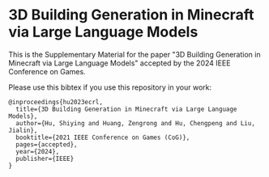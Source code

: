 # 3D Building Generation in Minecraft via Large Language Models

This is the Supplementary Material for the paper "3D Building Generation in Minecraft via Large Language Models" accepted by the 2024 IEEE Conference on Games.

Please use this bibtex if you use this repository in your work:

````
@inproceedings{hu2023ecrl,
  title={3D Building Generation in Minecraft via Large Language Models},
  author={Hu, Shiying and Huang, Zengrong and Hu, Chengpeng and Liu, Jialin},
  booktitle={2021 IEEE Conference on Games (CoG)},
  pages={accepted},
  year={2024},
  publisher={IEEE}
}
````
